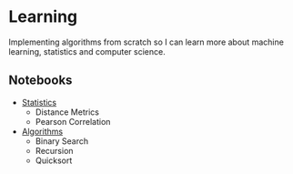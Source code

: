# Learning
Implementing algorithms from scratch so I can learn more about machine learning, statistics and computer science.

## Notebooks

- [Statistics](statistics.ipynb)
    - Distance Metrics
    - Pearson Correlation
- [Algorithms](algorithms.ipynb)
    - Binary Search
    - Recursion
    - Quicksort